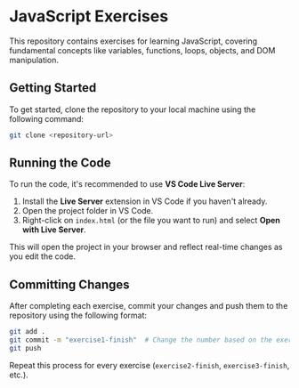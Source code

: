 # JavaScript Exercises

This repository contains exercises for learning JavaScript, covering fundamental concepts like variables, functions, loops, objects, and DOM manipulation.

## Getting Started

To get started, clone the repository to your local machine using the following command:

```sh
git clone <repository-url>
```

## Running the Code

To run the code, it's recommended to use **VS Code Live Server**:

1. Install the **Live Server** extension in VS Code if you haven't already.
2. Open the project folder in VS Code.
3. Right-click on `index.html` (or the file you want to run) and select **Open with Live Server**.

This will open the project in your browser and reflect real-time changes as you edit the code.

## Committing Changes

After completing each exercise, commit your changes and push them to the repository using the following format:

```sh
git add .
git commit -m "exercise1-finish"  # Change the number based on the exercise
git push 
```

Repeat this process for every exercise (`exercise2-finish`, `exercise3-finish`, etc.).
